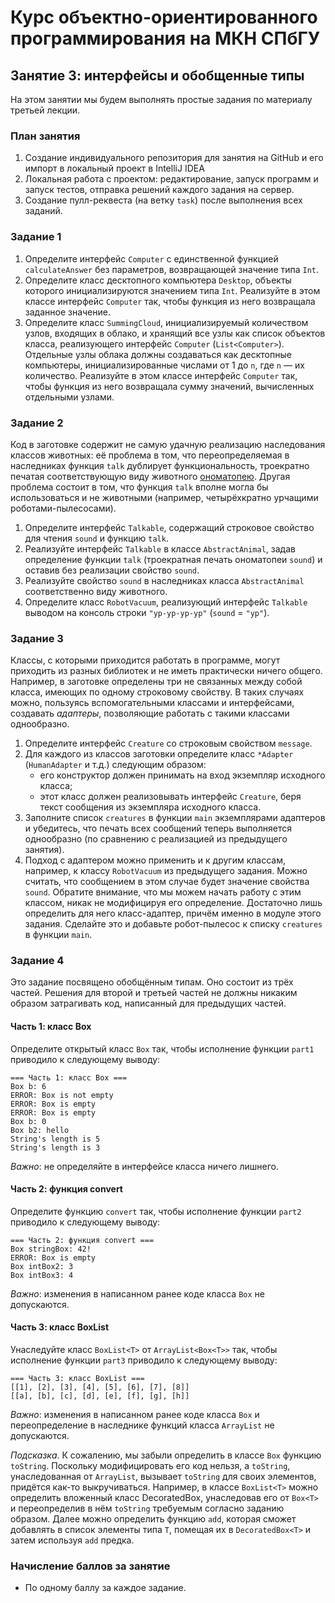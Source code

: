 # Курс объектно-ориентированного программирования на МКН СПбГУ
## Занятие 3: интерфейсы и обобщенные типы

На этом занятии мы будем выполнять простые задания по материалу третьей лекции.

### План занятия
1. Создание индивидуального репозитория для занятия на GitHub и его импорт в локальный проект в IntelliJ IDEA
2. Локальная работа с проектом: редактирование, запуск программ и запуск тестов, 
отправка решений каждого задания на сервер.
3. Создание пулл-реквеста (на ветку `task`) после выполнения всех заданий.
   
### Задание 1

1. Определите интерфейс `Computer` с единственной функцией `calculateAnswer` без параметров, возвращающей 
значение типа `Int`. 
2. Определите класс десктопного компьютера `Desktop`, объекты которого инициализируются значением типа `Int`. Реализуйте в этом
классе интерфейс `Computer` так, чтобы функция из него возвращала заданное значение.
3. Определите класс `SummingCloud`, инициализируемый количеством узлов, входящих в облако, 
и хранящий все узлы как список объектов класса, реализующего интерфейс `Computer` (`List<Computer>`).
Отдельные узлы облака должны создаваться как десктопные компьютеры, инициализированные числами
от 1 до `n`, где `n` — их количество. 
Реализуйте в этом классе интерфейс `Computer` так, чтобы функция из него возвращала сумму значений,
вычисленных отдельными узлами.

### Задание 2

Код в заготовке содержит не самую удачную реализацию наследования классов животных: её проблема в том, 
что переопределяемая в наследниках функция `talk` дублирует функциональность,
троекратно печатая соответствующую виду животного [ономатопею](https://ru.wikipedia.org/wiki/Ономатопея). 
Другая проблема состоит в том, что функция `talk` вполне могла бы использоваться и не животными 
(например, четырёхкратно урчащими роботами-пылесосами).

1. Определите интерфейс `Talkable`, содержащий строковое свойство для чтения `sound` и функцию `talk`.
2. Реализуйте интерфейс `Talkable` в классе `AbstractAnimal`, задав определение функции `talk` (троекратная печать
ономатопеи `sound`) и оставив без реализации свойство `sound`.
3. Реализуйте свойство `sound` в наследниках класса `AbstractAnimal` соответственно виду животного.
4. Определите класс `RobotVacuum`, реализующий интерфейс `Talkable` выводом на консоль строки `"ур-ур-ур-ур"`
   (`sound` = `"ур"`).

### Задание 3

Классы, с которыми приходится работать в программе, могут приходить из разных библиотек и не иметь
практически ничего общего. Например, в заготовке определены три не связанных между собой класса,
имеющих по одному строковому свойству. В таких случаях можно, пользуясь вспомогательными классами и интерфейсами,
создавать *адаптеры*, позволяющие работать с такими классами однообразно. 

1. Определите интерфейс `Creature` со строковым свойством `message`.
2. Для каждого из классов заготовки определите класс `*Adapter` (`HumanAdapter` и т.д.) следующим образом:
    - его конструктор должен принимать на вход экземпляр исходного класса;
    - этот класс должен реализовывать интерфейс `Creature`, беря текст сообщения из 
      экземпляра исходного класса.
3. Заполните список `creatures` в функции `main` экземплярами адаптеров и убедитесь,
что печать всех сообщений теперь выполняется однообразно (по сравнению с реализацией из предыдущего занятия).
4. Подход с адаптером можно применить и к другим классам, например, к классу `RobotVacuum`
из предыдущего задания. Можно считать, что сообщением в этом случае будет значение свойства `sound`.
Обратите внимание, что мы можем начать работу с этим классом, никак не модифицируя его определение.
Достаточно лишь определить для него класс-адаптер, причём именно в модуле этого задания. 
Сделайте это и добавьте робот-пылесос к списку `creatures` в функции `main`.

### Задание 4

Это задание посвящено обобщённым типам. Оно состоит из трёх частей. Решения для второй и третьей частей не должны 
никаким образом затрагивать код, написанный для предыдущих частей.

#### Часть 1: класс Box

Определите открытый класс `Box` так, чтобы исполнение функции `part1` приводило к следующему выводу:
```
=== Часть 1: класс Box ===
Box b: 6
ERROR: Box is not empty
ERROR: Box is empty
ERROR: Box is empty
Box b: 0
Box b2: hello
String's length is 5
String's length is 3
```

*Важно*: не определяйте в интерфейсе класса ничего лишнего.

#### Часть 2: функция convert

Определите функцию `convert` так, чтобы исполнение функции `part2` приводило к следующему выводу:
```
=== Часть 2: функция convert ===
Box stringBox: 42!
ERROR: Box is empty
Box intBox2: 3
Box intBox3: 4
```

*Важно*: изменения в написанном ранее коде класса `Box` не допускаются.

#### Часть 3: класс BoxList

Унаследуйте класс `BoxList<T>` от `ArrayList<Box<T>>` так, чтобы исполнение функции `part3` приводило к следующему выводу:
```
=== Часть 3: класс BoxList ===
[[1], [2], [3], [4], [5], [6], [7], [8]]
[[a], [b], [c], [d], [e], [f], [g], [h]]
```

*Важно*: изменения в написанном ранее коде класса `Box` и переопределение в наследнике функций класса `ArrayList` 
не допускаются.

*Подсказка*. К сожалению, мы забыли определить в классе `Box` функцию `toString`. Поскольку модифицировать его
код нельзя, а `toString`, унаследованная от `ArrayList`, вызывает `toString` для своих элементов, 
придётся как-то выкручиваться. Например, в классе `BoxList<T>` можно определить вложенный класс DecoratedBox<T>,
унаследовав его от `Box<T>` и переопределив в нём `toString` требуемым согласно заданию образом. 
Далее можно определить функцию `add`, которая сможет добавлять в список элементы типа `T`, помещая их
в `DecoratedBox<T>` и затем используя `add` предка.

### Начисление баллов за занятие

* По одному баллу за каждое задание.